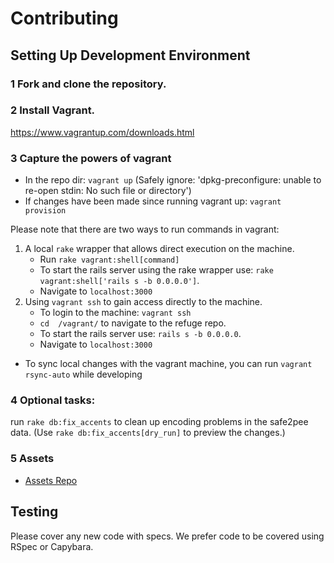 # Contributing

## Setting Up Development Environment

### 1 Fork and clone the repository.

### 2 Install Vagrant.
https://www.vagrantup.com/downloads.html

### 3 Capture the powers of vagrant
  * In the repo dir: <code>vagrant up</code> (Safely ignore: 'dpkg-preconfigure: unable to re-open stdin: No such file or directory')
  * If changes have been made since running vagrant up: <code>vagrant provision</code>
  
  Please note that there are two ways to run commands in vagrant:

  1. A local `rake` wrapper that allows direct execution on the machine.
      * Run `rake vagrant:shell[command]`
      * To start the rails server using the rake wrapper use: `rake vagrant:shell['rails s -b 0.0.0.0']`.         
      * Navigate to `localhost:3000`
  2. Using `vagrant ssh` to gain access directly to the machine.
      * To login to the machine: <code>vagrant ssh</code>
      * `cd  /vagrant/` to navigate to the refuge repo.
      * To start the rails server use: `rails s -b 0.0.0.0`. 
      * Navigate to `localhost:3000`

  * To sync local changes with the vagrant machine, you can run `vagrant rsync-auto` while developing

### 4 Optional tasks:
run <code>rake db:fix_accents</code> to clean up encoding problems in the safe2pee data. (Use <code>rake db:fix_accents[dry_run]</code> to preview the changes.)

### 5 Assets
* [Assets Repo](https://github.com/RefugeRestrooms/refuge_assets)

## Testing

Please cover any new code with specs. We prefer code to be covered using RSpec or Capybara.
